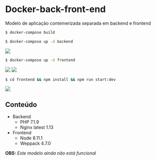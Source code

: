 # Docker-back-front-end

Modelo de aplicação conteinerizada separada em backend e frontend

```sh
$ docker-compose build
```

```sh
$ docker-compose up -d backend
```

<img  src="https://image.ibb.co/gAA2zS/Screen_Shot_2018_05_06_at_19_20_41.png">

```sh
$ docker-compose up -d frontend
```
<img  src="https://image.ibb.co/gdXt67/Screen_Shot_2018_05_06_at_19_21_15.png">

<img  src="https://image.ibb.co/kBuUeS/Screen_Shot_2018_05_06_at_19_26_15.png">

```sh
$ cd frontend && npm install && npm run start:dev
```

<img  src="https://image.ibb.co/kA8Btn/Screen_Shot_2018_05_06_at_19_25_55.png">


## Conteúdo

- Backend
	- PHP 7.1.9
	- Nginx latest 1.13
- Frontend 
	- Node 8.11.1
	- Weppack 4.7.0

**OBS:** *Este modelo ainda não está funcional*